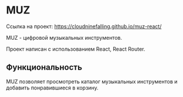 # MUZ

Ссылка на проект: https://cloudninefalling.github.io/muz-react/

MUZ - цифровой музыкальных инструментов.

Проект написан с использованием React, React Router.

## Функциональность

MUZ позволяет просмотреть каталог музыкальных инструментов и добавить понравившиеся в корзину.
